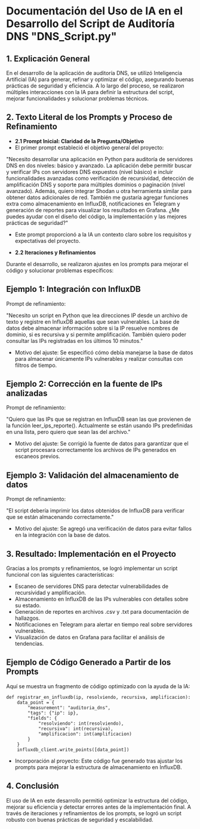 # Documentación del Uso de IA en el Desarrollo del Script de Auditoría DNS "DNS_Script.py"

## 1. Explicación General

En el desarrollo de la aplicación de auditoría DNS, se utilizó Inteligencia Artificial (IA) para generar, refinar y optimizar el código, asegurando buenas prácticas de seguridad y eficiencia. A lo largo del proceso, se realizaron múltiples interacciones con la IA para definir la estructura del script, mejorar funcionalidades y solucionar problemas técnicos.


## 2. Texto Literal de los Prompts y Proceso de Refinamiento
- **2.1 Prompt Inicial: Claridad de la Pregunta/Objetivo**
- El primer prompt estableció el objetivo general del proyecto:

"Necesito desarrollar una aplicación en Python para auditoría de servidores DNS en dos niveles: básico y avanzado. La aplicación debe permitir buscar y verificar IPs con servidores DNS expuestos (nivel básico) e incluir funcionalidades avanzadas como verificación de recursividad, detección de amplificación DNS y soporte para múltiples dominios o paginación (nivel avanzado). Además, quiero integrar Shodan u otra herramienta similar para obtener datos adicionales de red. También me gustaría agregar funciones extra como almacenamiento en InfluxDB, notificaciones en Telegram y generación de reportes para visualizar los resultados en Grafana. ¿Me puedes ayudar con el diseño del código, la implementación y las mejores prácticas de seguridad?"

- Este prompt proporcionó a la IA un contexto claro sobre los requisitos y expectativas del proyecto.

- **2.2 Iteraciones y Refinamientos**

Durante el desarrollo, se realizaron ajustes en los prompts para mejorar el código y solucionar problemas específicos:

## Ejemplo 1: Integración con InfluxDB

Prompt de refinamiento:

"Necesito un script en Python que lea direcciones IP desde un archivo de texto y registre en InfluxDB aquellas que sean vulnerables. La base de datos debe almacenar información sobre si la IP resuelve nombres de dominio, si es recursiva y si permite amplificación. También quiero poder consultar las IPs registradas en los últimos 10 minutos."

- Motivo del ajuste: Se especificó cómo debía manejarse la base de datos para almacenar únicamente IPs vulnerables y realizar consultas con filtros de tiempo.

## Ejemplo 2: Corrección en la fuente de IPs analizadas

Prompt de refinamiento:

"Quiero que las IPs que se registran en InfluxDB sean las que provienen de la función leer_ips_reporte(). Actualmente se están usando IPs predefinidas en una lista, pero quiero que sean las del archivo."

- Motivo del ajuste: Se corrigió la fuente de datos para garantizar que el script procesara correctamente los archivos de IPs generados en escaneos previos.

## Ejemplo 3: Validación del almacenamiento de datos

Prompt de refinamiento:

"El script debería imprimir los datos obtenidos de InfluxDB para verificar que se están almacenando correctamente."

- Motivo del ajuste: Se agregó una verificación de datos para evitar fallos en la integración con la base de datos.

## 3. Resultado: Implementación en el Proyecto

Gracias a los prompts y refinamientos, se logró implementar un script funcional con las siguientes características:

* Escaneo de servidores DNS para detectar vulnerabilidades de recursividad y amplificación.
* Almacenamiento en InfluxDB de las IPs vulnerables con detalles sobre su estado.
* Generación de reportes en archivos .csv y .txt para documentación de hallazgos.
* Notificaciones en Telegram para alertar en tiempo real sobre servidores vulnerables.
* Visualización de datos en Grafana para facilitar el análisis de tendencias.

## Ejemplo de Código Generado a Partir de los Prompts
Aquí se muestra un fragmento de código optimizado con la ayuda de la IA:

```
def registrar_en_influxdb(ip, resolviendo, recursiva, amplificacion):
    data_point = {
        "measurement": "auditoria_dns",
        "tags": {"ip": ip},
        "fields": {
            "resolviendo": int(resolviendo),
            "recursiva": int(recursiva),
            "amplificacion": int(amplificacion)
        }
    }
    influxdb_client.write_points([data_point])
```
- Incorporación al proyecto: Este código fue generado tras ajustar los prompts para mejorar la estructura de almacenamiento en InfluxDB.

## 4. Conclusión

El uso de IA en este desarrollo permitió optimizar la estructura del código, mejorar su eficiencia y detectar errores antes de la implementación final. A través de iteraciones y refinamientos de los prompts, se logró un script robusto con buenas prácticas de seguridad y escalabilidad.
